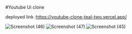 #Youtube Ui clone

deployed link :https://youtube-clone-teal-two.vercel.app/

![Screenshot (46)](https://github.com/dhruvkk001/youtube-clone/assets/77435632/2c25303c-07cc-4a2a-9fde-1290c421eaf0)
![Screenshot (47)](https://github.com/dhruvkk001/youtube-clone/assets/77435632/f8f410d2-1cc5-4145-b9e6-3a4a929a2ec6)
![Screenshot (45)](https://github.com/dhruvkk001/youtube-clone/assets/77435632/9be19fec-8c55-4ff9-a2fe-63ea39164ce8)
